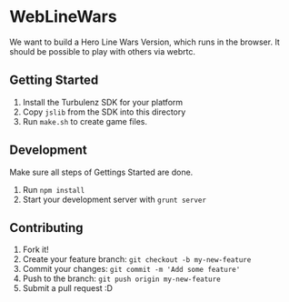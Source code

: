 WebLineWars
============

We want to build a Hero Line Wars Version, which runs in the browser. It should
be possible to play with others via webrtc.

Getting Started
----------------

1. Install the Turbulenz SDK for your platform
2. Copy ``jslib`` from the SDK into this directory
3. Run ``make.sh`` to create game files.

Development
------------

Make sure all steps of Gettings Started are done.

1. Run ``npm install``
2. Start your development server with ``grunt server``

Contributing
-------------

1. Fork it!
2. Create your feature branch: `git checkout -b my-new-feature`
3. Commit your changes: `git commit -m 'Add some feature'`
4. Push to the branch: `git push origin my-new-feature`
5. Submit a pull request :D
